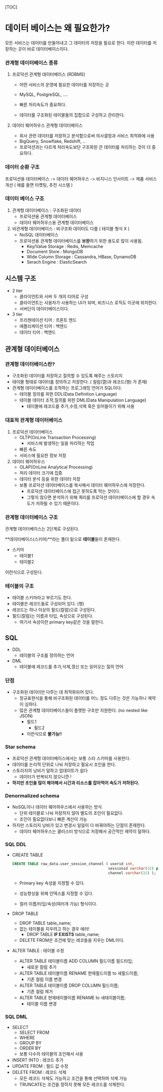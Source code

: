 [TOC]

# 데이터 베이스는 왜 필요한가? 

모든 서비스는 데이터를 만들어내고 그 데이터의 저장을 필요로 한다. 이런 데이터를 저장하는 곳이 바로 데이터베이스이다. 

### 관계형 데이터베이스 종류 

1. 프로덕션 관계형 데이터베이스 (RDBMS)

   - 어떤 서비스의 운영에 필요한 데이터를 저장하는 곳 

   - MySQL, PostgreSQL, ....

   - 빠른 처리속도가 중요하다. 

   - 데이터를 구조화된 테이블들의 집합으로 구성하고 관리한다. 

2. 데이터 웨어하우스 관계형 데이터베이스 

   - 회사 관련 데이터를 저장하고 분석함으로써 의사결정과 서비스 최적화에 사용 
   - BigQuery, Snowflake, Redshift, ..
   - 프로덕션과는 다르게 처리속도보단 구조화된 큰 데이터를 처리하는 것이 더 중요하다.



### 데이터 순환 구조 

프로덕션용 데이터베이스 -> 데이터 웨어하우스 -> 비지니스 인사이트 -> 제품 서비스 개선 ( 예를 들면 타켓팅, 추천 시스템 )



### 데이터 베이스 구조 

1. 관계형 데이터베이스 : 구조화된 데이터 
   - 프로덕션용 관계형 데이터베이스
   - 데이터 웨어하우스용 관계형 데이터베이스 
2. 비관계형 데이터베이스 : 비구조화 데이터도 다룸 ( 테이블 형식 X )
   - NoSQL 데이터베이스 
   - 프로덕션용 관계형 데이터베이스를 **보완**하기 위한 용도로 많이 사용됨.
     - Key/Value Storage : Redis, Memcache 
     - Document Store : MongoDB 
     - Wide Column Storage : Cassandra, HBase, DynamoDB 
     - Serach Engine : ElasticSearch



## 시스템 구조 

- 2 tier 
  - 클라이언트와 서버 두 개의 티어로 구성 
  - 클라이언트는 사용자가 사용하는 UI가 되며, 비즈니스 로직도 이곳에 위치한다. 
  - 서버단이 데이터베이스이다. 
- 3 tier 
  - 프리젠테이션 티어 : 프론트 엔드 
  - 애플리케이션 티어 : 백엔드 
  - 데이터 티어 : 백엔드 



## 관계형 데이터베이스 

### 관계형 데이터베이스란?

- 구조화된 데이터를 저장하고 질의할 수 있도록 해주는 스토리지 
- 테이블 형태로 데이터를 정의하고 저장한다. ( 컬럼(열)과 레코드(행) 가 존재)
- 관계형 데이터베이스를 조작하는 프로그래밍 언어가 SQL이다. 
  - 테이블 정의를 위한 DDL(Data Definition Language)
  - 테이블 데이터 조작,질의를 위한 DML(Data Manipulation Language)
    - 테이블에 레코드를 추가,수정,삭제 혹은 읽어들이기 위해 사용 



### 대표적 관계형 데이터베이스 

1. 프로덕션 데이터베이스 
   - OLTP(OnLine Transaction Processing)
     - 서비스에 발생하는 일을 처리하는 작업 
   - 빠른 속도
   - 서비스에 필요한 정보 저장 
2. 데이터 웨어하우스 
   - OLAP(OnLine Analytical Processing)
   - 처리 데이터 크기에 집중 
   - 데이터 분석 등을 위한 데이터 저장 
   - 보통 프로덕션 데이터베이스를 복사해서 데이터 웨어하우스에 저장한다. 
     - 프로덕션 데이터베이스에 접근 못하도록 막는 것이다. 
     - 그렇지 않으면 분석하기 위해 쿼리를 프로덕션 데이터베이스에 할 경우 속도가 저하될 수 있기 때문이다.



### 관계형 데이터베이스 구조 

관계형 데이터베이스는 2단계로 구성된다. 

**데이터베이스(스키마)**라는 폴더 밑으로 **테이블**들이 존재한다. 

- 스키마 
  - 테이블1
  - 테이블2

이런식으로 구성된다.



### 테이블의 구조 

- 테이블 스키마라고 부르기도 한다. 
- 테이블은 레코드들로 구성되어 있다. (행)
- 레코드는 하나 이상의 필드(칼럼)으로 구성된다. 
- 필드(칼럼)는 이름과 타입, 속성으로 구성된다. 
  - 여기서 속성이란 primary key같은 것을 말한다.



## SQL

- DDL
  - 테이블의 구조를 정의하는 언어 
- DML 
  - 테이블에 레코드를 추가,삭제,갱신 또는 읽어오는 질의 언어



### 단점 

- 구조화된 데이터만 다루는 데 최적화되어 있다. 
  - 정규표현식을 통해 비구조화된 데이터를 어느 정도 다루는 것은 가능하나 제약이 심하다. 
  - 많은 관계형 데이터베이스들이 플랫한 구조만 지원한다. (no nested like JSON)
    - 필드1 
      - 필드2 
    - 이런식으로 **불가능!**! 



### Star schema

- 프로덕션 관계형 데이터베이스에서는 보통 스타 스키마를 사용한다. 
- 데이터를 논리적 단위로 나눠 저장하고 필요시 조인을 한다. 
- 스토리지의 낭비가 덜하고 업데이트가 쉽다 
  - 데이터가 반복되지 않으니깐 ! 
- **하지만 조인을 많이 해야해서 시간과 리소스를 잡아먹어 속도가 저하된다.**



### Denormalized schema 

- NoSQL이나 데이터 웨어하우스에서 사용하는 방식
  - 단위 테이블로 나눠 저장하지 않아 별도의 조인이 필요없다. 
  - 조인이 필요없다보니 빠른 계산이 가능
- 하지만 스토리지 낭비가 있고 변경시 일일이 다 바꿔야하는 단점이 존재한다. 
  - 데이터 웨어하우스는 클러스터 방식으로 저장해서 공간적인 제약이 덜하다. 



### SQL DDL 

- CREATE TABLE 

  ```sql
  CREATE TABLE raw_data.user_session_channel ( userid int,
                                              sessionid varchar(32) primary key,
                                              channel varchar(32) );
  ```

  - Primary key 속성을 지정할 수 있다. 

  - 성능향상을 위헤 인덱스를 지정할 수 있다. 
  - 컬러 이름/타입/속성(여러개 가능) 형식이다.

  

- DROP TABLE 

  - DROP TABLE table_name; 
  - 없는 테이블을 지우려고 하는 경우 에러! 
    - DROP TABLE **IF EXISTS** table_name;
  - DELETE FROM은 조건에 맞는 레코들을 지우는 DML이다. 

  

- ALTER TABLE : 테이블 수정

  - ALTER TABLE 테이블이름 ADD COLUMN 필드이름 필드타입;
    -  새로운 칼럼 추가 
  - ALTER TABLE 테이블이름 RENAME 현재필드이름 to 새필드이름;
    - 기존 컬럼 이름 변경
  - ALTER TABLE 테이블이름 DROP COLUMN 필드이름;
    - 기존 컬럼 제거 
  - ALTER TABLE 현재테이블이름 RENAME to 새테이블이름;
    - 테이블 이름 변경 



### SQL DML 

- SELECT 
  - SELECT FROM 
  - WHERE 
  - GROUP BY 
  - ORDER BY 
  - 보통 다수의 테이블의 조인해서 사용
- INSERT INTO : 레코드 추가 
- UPDATE FROM : 필드 값 수정 
- DELETE FROM : 레코드 삭제 
  - 모든 레코드 삭제도 가능하고 조건을 통해 선택하여 삭제 가능 
  - TRUNCATE는 조건을 정하지 못해 모든 레코드를 삭제한다.



